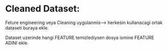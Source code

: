 # Cleaned Dataset:

Feture engineering veya Cleaning uygulanmis--> herkesin kullanacagi ortak dataseti buraya ekle.

Dataset uzerinde hangi FEATURE temizlediysen dosya ismine FEATURE ADINI ekle.